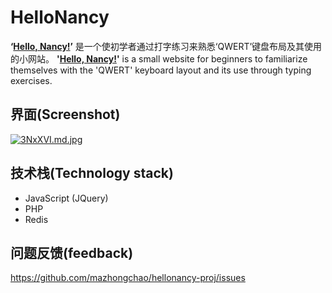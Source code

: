 # HelloNancy

<b>‘[Hello, Nancy!](http://www.hellonancy.net)’</b> 是一个使初学者通过打字练习来熟悉‘QWERT’键盘布局及其使用的小网站。
<b>'[Hello, Nancy!](http://www.hellonancy.net)'</b> is a small website for beginners to familiarize themselves with the 'QWERT' keyboard layout and its use through typing exercises.

## 界面(Screenshot)
[![3NxXVI.md.jpg](https://s2.ax1x.com/2020/02/26/3NxXVI.md.jpg)](https://imgchr.com/i/3NxXVI)

## 技术栈(Technology stack)
* JavaScript (JQuery) 
* PHP
* Redis

## 问题反馈(feedback)
https://github.com/mazhongchao/hellonancy-proj/issues
